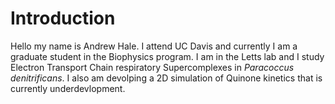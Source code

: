 Introduction
============
Hello my name is Andrew Hale. I attend UC Davis and currently I am a graduate student in the Biophysics program. I am in the Letts lab and I study Electron Transport Chain respiratory Supercomplexes in *Paracoccus denitrificans*.
I also am devolping a 2D simulation of Quinone kinetics that is currently underdevlopment.
